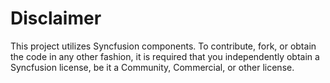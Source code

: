# Disclaimer

This project utilizes Syncfusion components. To contribute, fork, or obtain the code in any other fashion, it is required that you independently obtain a Syncfusion license, be it a Community, Commercial, or other license.